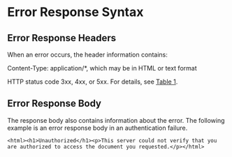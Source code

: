 # Error Response Syntax<a name="obs_03_0014"></a>

## Error Response Headers<a name="section49814798"></a>

When an error occurs, the header information contains:

Content-Type: application/\*, which may be in HTML or text format

HTTP status code 3xx, 4xx, or 5xx. For details, see  [Table 1](error-code-list.md#table30733758).

## Error Response Body<a name="section66197583"></a>

The response body also contains information about the error. The following example is an error response body in an authentication failure.

```
<html><h1>Unauthorized</h1><p>This server could not verify that you are authorized to access the document you requested.</p></html>
```

